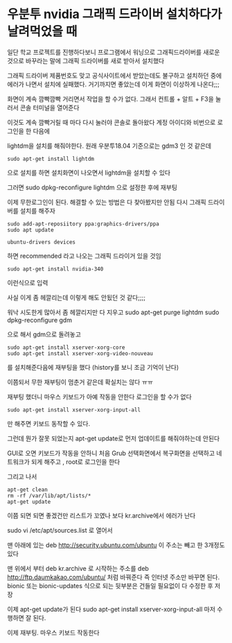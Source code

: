 # 우분투 nvidia 그래픽 드라이버 설치하다가 날려먹었을 때 
일단 학교 프로젝트를 진행하다보니 프로그램에서 워닝으로 그래픽드라이버를 새로운 것으로 바꾸라는 말에 
그래픽 드라이버를 새로 받아서 설치했다

그래픽 드라이버 제품번호도 맞고 공식사이트에서 받았는데도 불구하고 
설치하던 중에 에러가 나면서 설치에 실패했다. 거기까지면 좋았는데 이게 화면이 이상하게 나온다;;;

화면이 계속 깜빡깜빡 거리면서 작업을 할 수가 없다.
그래서 컨트롤 + 알트 + F3을 눌러서 콘솔 터미널을 열어준다

이것도 계속 깜빡거릴 때 마다 다시 눌러야 콘솔로 돌아왔다
계정 아이디와 비번으로 로그인을 한 다음에

lightdm을 설치를 해줘야한다. 원래 우분투18.04 기준으로는 gdm3 인 것 같은데

```
sudo apt-get install lightdm
```
으로 설치를 하면 설치화면이 나오면서 lightdm을 설치할 수 있다

그러면 
sudo dpkg-reconfigure lightdm
으로 설정한 후에 재부팅

이제 무한로그인이 된다. 해결할 수 있는 방법은 다 찾아봤지만 안됨
다시 그래픽 드라이버를 설치를 해주자

```
sudo add-apt-reposiitory ppa:graphics-drivers/ppa
sudo apt update

ubuntu-drivers devices
```
하면 recommended 라고 나오는 그래픽 드라이거 있을 것임
```
sudo apt-get install nvidia-340 
```
이런식으로 입력

사실 이게 좀 헤깔리는데 이렇게 해도 안됬던 것 같다;;;;


워낙 시도한게 많아서 좀 헤깔리지만 다 지우고 
sudo apt-get purge lightdm
sudo dpkg-reconfigure gdm

으로 해서 gdm으로 돌려놓고 
```
sudo apt-get install xserver-xorg-core
sudo apt-get install xserver-xorg-video-nouveau
```
를 설치해준다음에 재부팅을 했다 (history를 보니 조금 기억이 난다)

이쯤되서 무한 재부팅이 멈춘거 같은데 확실치는 않다 ㅠㅠ

재부팅 했더니 마우스 키보드가 아예 작동을 안한다 
로그인을 할 수가 없다

```
sudo apt-get install xserver-xorg-input-all
```
만 해주면 키보드 동작할 수 있다.

그런데 뭔가 잘못 되었는지 apt-get update로 먼저 업데이트를 해줘야하는데 안된다

GUI로 오면 키보드가 작동을 안하니
처음 Grub 선택화면에서 복구화면을 선택하고
네트워크가 되게 해주고 , root로 로그인을 한다

그리고 나서 
```
apt-get clean
rm -rf /var/lib/apt/lists/*
apt-get update
```
이쯤 되면 되면 좋겠건만 리스트가 꼬였나 보다 
kr.archive에서 에러가 난다

sudo vi /etc/apt/sources.list
로 열어서 

맨 아래에 있는 deb http://security.ubuntu.com/ubuntu 이 주소는 빼고
한 3개정도 있다

맨 위에서 부터 deb kr.archive 로 시작하는 주소를 
deb http://ftp.daumkakao.com/ubuntu/ 처럼 바꿔준다
즉 인터넷 주소만 바꾸면 된다. bionic 또는 bionic-updates 식으로 되는 뒷부분은 건들일 필요없이 다 수정한 후 저장

이제 apt-get update가 된다
sudo apt-get install xserver-xorg-input-all 
마저 수행하면 잘 된다.

이제 재부팅. 마우스 키보드 작동한다




